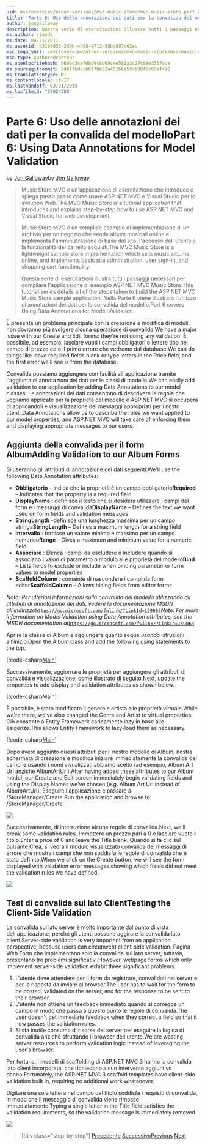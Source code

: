 ```yaml
---
uid: mvc/overview/older-versions/mvc-music-store/mvc-music-store-part-6
title: 'Parte 6: Uso delle annotazioni dei dati per la convalida del modello | Microsoft Docs'
author: jongalloway
description: Questa serie di esercitazioni illustra tutti i passaggi necessari per compilare l'applicazione di esempio ASP.NET MVC Music Store. Parte 6 viene illustrato l'utilizzo di annotazioni dei dati per il modello V...
ms.author: riande
ms.date: 04/21/2011
ms.assetid: b3193d33-2d0b-4d98-9712-58bd897c62ec
msc.legacyurl: /mvc/overview/older-versions/mvc-music-store/mvc-music-store-part-6
msc.type: authoredcontent
ms.openlocfilehash: b666c3cef0b09c6d68cee581a3c27c08e3357cca
ms.sourcegitcommit: 24b1f6decbb17bb22a45166e5fdb0845c65af498
ms.translationtype: MT
ms.contentlocale: it-IT
ms.lasthandoff: 03/01/2019
ms.locfileid: "57024588"
---
```

<a name="part-6-using-data-annotations-for-model-validation"></a><span data-ttu-id="d9849-104">Parte 6: Uso delle annotazioni dei dati per la convalida del modello</span><span class="sxs-lookup"><span data-stu-id="d9849-104">Part 6: Using Data Annotations for Model Validation</span></span>
====================
<span data-ttu-id="d9849-105">by [Jon Galloway](https://github.com/jongalloway)</span><span class="sxs-lookup"><span data-stu-id="d9849-105">by [Jon Galloway](https://github.com/jongalloway)</span></span>

> <span data-ttu-id="d9849-106">Music Store MVC è un'applicazione di esercitazione che introduce e spiega passo passo come usare ASP.NET MVC e Visual Studio per lo sviluppo Web.</span><span class="sxs-lookup"><span data-stu-id="d9849-106">The MVC Music Store is a tutorial application that introduces and explains step-by-step how to use ASP.NET MVC and Visual Studio for web development.</span></span>  
>   
> <span data-ttu-id="d9849-107">Music Store MVC è un semplice esempio di implementazione di un archivio per un negozio che vende album musicali online e implementa l'amministrazione di base del sito, l'accesso dell'utente e la funzionalità del carrello acquisti.</span><span class="sxs-lookup"><span data-stu-id="d9849-107">The MVC Music Store is a lightweight sample store implementation which sells music albums online, and implements basic site administration, user sign-in, and shopping cart functionality.</span></span>  
>   
> <span data-ttu-id="d9849-108">Questa serie di esercitazioni illustra tutti i passaggi necessari per compilare l'applicazione di esempio ASP.NET MVC Music Store.</span><span class="sxs-lookup"><span data-stu-id="d9849-108">This tutorial series details all of the steps taken to build the ASP.NET MVC Music Store sample application.</span></span> <span data-ttu-id="d9849-109">Nella Parte 6 viene illustrato l'utilizzo di annotazioni dei dati per la convalida del modello.</span><span class="sxs-lookup"><span data-stu-id="d9849-109">Part 6 covers Using Data Annotations for Model Validation.</span></span>


<span data-ttu-id="d9849-110">È presente un problema principale con la creazione e modifica di moduli: non dovranno più svolgere alcuna operazione di convalida.</span><span class="sxs-lookup"><span data-stu-id="d9849-110">We have a major issue with our Create and Edit forms: they're not doing any validation.</span></span> <span data-ttu-id="d9849-111">È possibile, ad esempio, lasciare vuoti i campi obbligatori o lettere tipo nel campo di prezzo ed è il primo errore che vedremo dal database.</span><span class="sxs-lookup"><span data-stu-id="d9849-111">We can do things like leave required fields blank or type letters in the Price field, and the first error we'll see is from the database.</span></span>

<span data-ttu-id="d9849-112">Convalida possiamo aggiungere con facilità all'applicazione tramite l'aggiunta di annotazioni dei dati per le classi di modello.</span><span class="sxs-lookup"><span data-stu-id="d9849-112">We can easily add validation to our application by adding Data Annotations to our model classes.</span></span> <span data-ttu-id="d9849-113">Le annotazioni dei dati consentono di descrivere le regole che vogliamo applicate per la proprietà del modello e ASP.NET MVC si occuperà di applicandoli e visualizzazione dei messaggi appropriati per i nostri utenti.</span><span class="sxs-lookup"><span data-stu-id="d9849-113">Data Annotations allow us to describe the rules we want applied to our model properties, and ASP.NET MVC will take care of enforcing them and displaying appropriate messages to our users.</span></span>

## <a name="adding-validation-to-our-album-forms"></a><span data-ttu-id="d9849-114">Aggiunta della convalida per il form Album</span><span class="sxs-lookup"><span data-stu-id="d9849-114">Adding Validation to our Album Forms</span></span>

<span data-ttu-id="d9849-115">Si useranno gli attributi di annotazione dei dati seguenti:</span><span class="sxs-lookup"><span data-stu-id="d9849-115">We'll use the following Data Annotation attributes:</span></span>

- <span data-ttu-id="d9849-116">**Obbligatorio** – indica che la proprietà è un campo obbligatorio</span><span class="sxs-lookup"><span data-stu-id="d9849-116">**Required** – Indicates that the property is a required field</span></span>
- <span data-ttu-id="d9849-117">**DisplayName** : definisce il testo che si desidera utilizzare i campi del form e i messaggi di convalida</span><span class="sxs-lookup"><span data-stu-id="d9849-117">**DisplayName** – Defines the text we want used on form fields and validation messages</span></span>
- <span data-ttu-id="d9849-118">**StringLength** -definisce una lunghezza massima per un campo stringa</span><span class="sxs-lookup"><span data-stu-id="d9849-118">**StringLength** – Defines a maximum length for a string field</span></span>
- <span data-ttu-id="d9849-119">**Intervallo** : fornisce un valore minimo e massimo per un campo numerico</span><span class="sxs-lookup"><span data-stu-id="d9849-119">**Range** – Gives a maximum and minimum value for a numeric field</span></span>
- <span data-ttu-id="d9849-120">**Associare** : Elenca i campi da escludere o includere quando si associano i valori di parametro o modulo alle proprietà del modello</span><span class="sxs-lookup"><span data-stu-id="d9849-120">**Bind** – Lists fields to exclude or include when binding parameter or form values to model properties</span></span>
- <span data-ttu-id="d9849-121">**ScaffoldColumn** : consente di nascondere i campi da form editor</span><span class="sxs-lookup"><span data-stu-id="d9849-121">**ScaffoldColumn** – Allows hiding fields from editor forms</span></span>

<span data-ttu-id="d9849-122">*Nota: Per ulteriori informazioni sulla convalida del modello utilizzando gli attributi di annotazione dei dati, vedere la documentazione MSDN all'indirizzo*[`https://go.microsoft.com/fwlink/?LinkId=159063`](https://go.microsoft.com/fwlink/?LinkId=159063)</span><span class="sxs-lookup"><span data-stu-id="d9849-122">*Note: For more information on Model Validation using Data Annotation attributes, see the MSDN documentation at*[`https://go.microsoft.com/fwlink/?LinkId=159063`](https://go.microsoft.com/fwlink/?LinkId=159063)</span></span>

<span data-ttu-id="d9849-123">Aprire la classe di Album e aggiungere quanto segue *usando* istruzioni all'inizio.</span><span class="sxs-lookup"><span data-stu-id="d9849-123">Open the Album class and add the following *using* statements to the top.</span></span>

[!code-csharp[Main](mvc-music-store-part-6/samples/sample1.cs)]

<span data-ttu-id="d9849-124">Successivamente, aggiornare le proprietà per aggiungere gli attributi di convalida e visualizzazione, come illustrato di seguito.</span><span class="sxs-lookup"><span data-stu-id="d9849-124">Next, update the properties to add display and validation attributes as shown below.</span></span>

[!code-csharp[Main](mvc-music-store-part-6/samples/sample2.cs)]

<span data-ttu-id="d9849-125">È possibile, è stato modificato il genere e artista alle proprietà virtuale.</span><span class="sxs-lookup"><span data-stu-id="d9849-125">While we're there, we've also changed the Genre and Artist to virtual properties.</span></span> <span data-ttu-id="d9849-126">Ciò consente a Entity Framework caricamento lazy in base alle esigenze.</span><span class="sxs-lookup"><span data-stu-id="d9849-126">This allows Entity Framework to lazy-load them as necessary.</span></span>

[!code-csharp[Main](mvc-music-store-part-6/samples/sample3.cs)]

<span data-ttu-id="d9849-127">Dopo avere aggiunto questi attributi per il nostro modello di Album, nostra schermata di creazione e modifica iniziare immediatamente la convalida dei campi e usando i nomi visualizzati abbiamo scelto (ad esempio, Album Art Url anziché AlbumArtUrl).</span><span class="sxs-lookup"><span data-stu-id="d9849-127">After having added these attributes to our Album model, our Create and Edit screen immediately begin validating fields and using the Display Names we've chosen (e.g. Album Art Url instead of AlbumArtUrl).</span></span> <span data-ttu-id="d9849-128">Eseguire l'applicazione e passare a /StoreManager/Create.</span><span class="sxs-lookup"><span data-stu-id="d9849-128">Run the application and browse to /StoreManager/Create.</span></span>

![](mvc-music-store-part-6/_static/image1.png)

<span data-ttu-id="d9849-129">Successivamente, di interruzione alcune regole di convalida.</span><span class="sxs-lookup"><span data-stu-id="d9849-129">Next, we'll break some validation rules.</span></span> <span data-ttu-id="d9849-130">Immettere un prezzo pari a 0 e lasciare vuoto il titolo.</span><span class="sxs-lookup"><span data-stu-id="d9849-130">Enter a price of 0 and leave the Title blank.</span></span> <span data-ttu-id="d9849-131">Quando si fa clic sul pulsante Crea, si vedrà il modulo visualizzato convalida dei messaggi di errore che mostra i campi che non soddisfa le regole di convalida che è stato definito.</span><span class="sxs-lookup"><span data-stu-id="d9849-131">When we click on the Create button, we will see the form displayed with validation error messages showing which fields did not meet the validation rules we have defined.</span></span>

![](mvc-music-store-part-6/_static/image2.png)

## <a name="testing-the-client-side-validation"></a><span data-ttu-id="d9849-132">Test di convalida sul lato Client</span><span class="sxs-lookup"><span data-stu-id="d9849-132">Testing the Client-Side Validation</span></span>

<span data-ttu-id="d9849-133">La convalida sul lato server è molto importante dal punto di vista dell'applicazione, perché gli utenti possono aggirare la convalida lato client.</span><span class="sxs-lookup"><span data-stu-id="d9849-133">Server-side validation is very important from an application perspective, because users can circumvent client-side validation.</span></span> <span data-ttu-id="d9849-134">Pagina Web Form che implementano solo la convalida sul lato server, tuttavia, presentano tre problemi significativi.</span><span class="sxs-lookup"><span data-stu-id="d9849-134">However, webpage forms which only implement server-side validation exhibit three significant problems.</span></span>

1. <span data-ttu-id="d9849-135">L'utente deve attendere per il form da registrare, convalidati nel server e per la risposta da inviare al browser.</span><span class="sxs-lookup"><span data-stu-id="d9849-135">The user has to wait for the form to be posted, validated on the server, and for the response to be sent to their browser.</span></span>
2. <span data-ttu-id="d9849-136">L'utente non ottiene un feedback immediato quando si corregge un campo in modo che passa a questo punto le regole di convalida.</span><span class="sxs-lookup"><span data-stu-id="d9849-136">The user doesn't get immediate feedback when they correct a field so that it now passes the validation rules.</span></span>
3. <span data-ttu-id="d9849-137">Si sta inutile consumo di risorse del server per eseguire la logica di convalida anziché sfruttando il browser dell'utente.</span><span class="sxs-lookup"><span data-stu-id="d9849-137">We are wasting server resources to perform validation logic instead of leveraging the user's browser.</span></span>

<span data-ttu-id="d9849-138">Per fortuna, i modelli di scaffolding di ASP.NET MVC 3 hanno la convalida lato client incorporata, che richiedono alcun intervento aggiuntivo danno.</span><span class="sxs-lookup"><span data-stu-id="d9849-138">Fortunately, the ASP.NET MVC 3 scaffold templates have client-side validation built in, requiring no additional work whatsoever.</span></span>

<span data-ttu-id="d9849-139">Digitare una sola lettera nel campo del titolo soddisfa i requisiti di convalida, in modo che il messaggio di convalida viene rimosso immediatamente.</span><span class="sxs-lookup"><span data-stu-id="d9849-139">Typing a single letter in the Title field satisfies the validation requirements, so the validation message is immediately removed.</span></span>

![](mvc-music-store-part-6/_static/image3.png)


> [!div class="step-by-step"]
> <span data-ttu-id="d9849-140">[Precedente](mvc-music-store-part-5.md)
> [Successivo](mvc-music-store-part-7.md)</span><span class="sxs-lookup"><span data-stu-id="d9849-140">[Previous](mvc-music-store-part-5.md)
[Next](mvc-music-store-part-7.md)</span></span>
